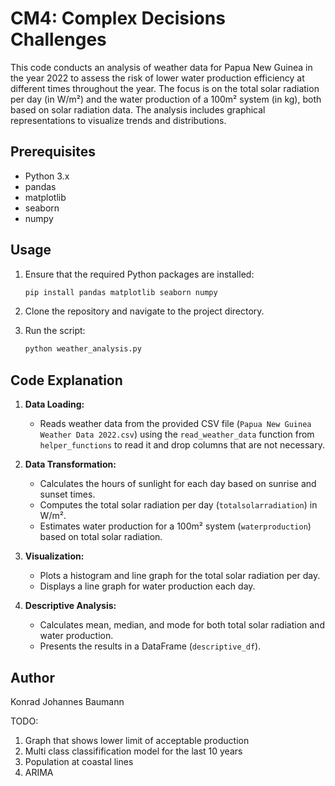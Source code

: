 # CM4: Complex Decisions Challenges

This code conducts an analysis of weather data for Papua New Guinea in the year 2022 to assess the risk of lower water production efficiency at different times throughout the year. The focus is on the total solar radiation per day (in W/m²) and the water production of a 100m² system (in kg), both based on solar radiation data. The analysis includes graphical representations to visualize trends and distributions.

## Prerequisites

- Python 3.x
- pandas
- matplotlib
- seaborn
- numpy

## Usage

1. Ensure that the required Python packages are installed:

    ```bash
    pip install pandas matplotlib seaborn numpy
    ```

2. Clone the repository and navigate to the project directory.

3. Run the script:

    ```bash
    python weather_analysis.py
    ```

## Code Explanation

1. **Data Loading:**
   - Reads weather data from the provided CSV file (`Papua New Guinea Weather Data 2022.csv`) using the `read_weather_data` function from `helper_functions` to read it and drop columns that are not necessary. 

2. **Data Transformation:**
   - Calculates the hours of sunlight for each day based on sunrise and sunset times.
   - Computes the total solar radiation per day (`totalsolarradiation`) in W/m².
   - Estimates water production for a 100m² system (`waterproduction`) based on total solar radiation.

3. **Visualization:**
   - Plots a histogram and line graph for the total solar radiation per day.
   - Displays a line graph for water production each day.

4. **Descriptive Analysis:**
   - Calculates mean, median, and mode for both total solar radiation and water production.
   - Presents the results in a DataFrame (`descriptive_df`).

## Author

Konrad Johannes Baumann

TODO:
1. Graph that shows lower limit of acceptable production
2. Multi class classifification model for the last 10 years
3. Population at coastal lines
4. ARIMA
